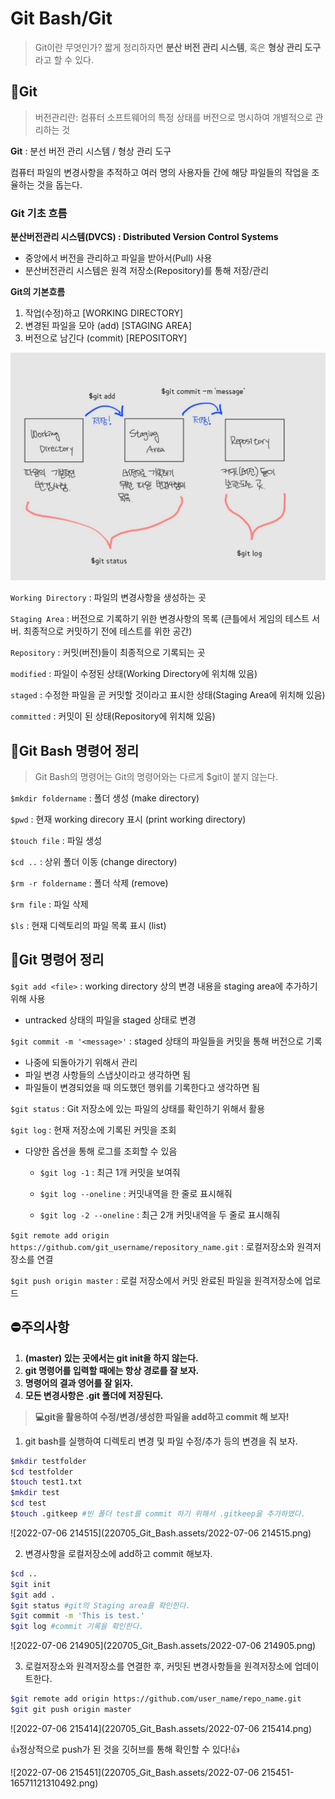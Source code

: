 # Git Bash/Git

> Git이란 무엇인가? 짧게 정리하자면 **분산 버전 관리 시스템**, 혹은 **형상 관리 도구** 라고 할 수 있다.  
>   
> 


## 📖Git

> 버전관리란: 컴퓨터 소프트웨어의 특정 상태를 버전으로 명시하여 개별적으로 관리하는 것

**Git** : 분선 버전 관리 시스템 / 형상 관리 도구

컴퓨터 파일의 변경사항을 추적하고 여러 명의 사용자들 간에 해당 파일들의 작업을 조율하는 것을 돕는다.   
  


### Git 기초 흐름

**분산버전관리 시스템(DVCS) : Distributed Version Control Systems**

- 중앙에서 버전을 관리하고 파일을 받아서(Pull) 사용
- 분산버전관리 시스템은 원격 저장소(Repository)를 통해 저장/관리  
    
  


**Git의 기본흐름**

1. 작업(수정)하고 [WORKING DIRECTORY]
2. 변경된 파일을 모아 (add) [STAGING AREA]
3. 버전으로 남긴다 (commit) [REPOSITORY]

![KakaoTalk_20220706_212446716](220705_Git_Bash.assets/KakaoTalk_20220706_212446716.jpg)

`Working Directory` : 파일의 변경사항을 생성하는 곳

`Staging Area` : 버전으로 기록하기 위한 변경사항의 목록 (큰틀에서 게임의 테스트 서버. 최종적으로 커밋하기 전에 테스트를 위한 공간)

`Repository` : 커밋(버전)들이 최종적으로 기록되는 곳

  


`modified` : 파일이 수정된 상태(Working Directory에 위치해 있음)

`staged` : 수정한 파일을 곧 커밋할 것이라고 표시한 상태(Staging Area에 위치해 있음)

`committed` : 커밋이 된 상태(Repository에 위치해 있음)

  


## 📖Git Bash 명령어 정리

> Git Bash의 명령어는 Git의 명령어와는 다르게 $git이 붙지 않는다. 

  


`$mkdir foldername` : 폴더 생성 (make directory)

`$pwd` : 현재 working direcory 표시 (print working directory)

`$touch file` : 파일 생성

`$cd ..` : 상위 폴더 이동 (change directory)

`$rm -r foldername` : 폴더 삭제 (remove)

`$rm file` : 파일 삭제

`$ls` : 현재 디렉토리의 파일 목록 표시 (list)

  


## 📖Git 명령어 정리

`$git add <file>` : working directory 상의 변경 내용을 staging area에 추가하기 위해 사용

- untracked 상태의 파일을 staged 상태로 변경

  


`$git commit -m '<message>'` : staged 상태의 파일들을 커밋을 통해 버전으로 기록

- 나중에 되돌아가기 위해서 관리
- 파일 변경 사항들의 스냅샷이라고 생각하면 됨
- 파일들이 변경되었을 때 의도했던 행위를 기록한다고 생각하면 됨

  


`$git status` : Git 저장소에 있는 파일의 상태를 확인하기 위해서 활용

  


`$git log` : 현재 저장소에 기록된 커밋을 조회

- 다양한 옵션을 통해 로그를 조회할 수 있음
  
    
  
  
  - `$git log -1` : 최근 1개 커밋을 보여줘
  
      
    
  - `$git log --oneline` : 커밋내역을 한 줄로 표시해줘
  
      
    
  - `$git log -2 --oneline` : 최근 2개 커밋내역을 두 줄로 표시해줘
  
    
  

`$git remote add origin https://github.com/git_username/repository_name.git` : 로컬저장소와 원격저장소를 연결

  


`$git push origin master` : 로컬 저장소에서 커밋 완료된 파일을 원격저장소에 업로드

  


## ⛔주의사항

1. **(master) 있는 곳에서는 git init을 하지 않는다.**
2. **git 명령어를 입력할 때에는 항상 경로를 잘 보자.**
3. **명령어의 결과 영어를 잘 읽자.**
3. **모든 변경사항은 .git 폴더에 저장된다.**

  


> **💻git을 활용하여 수정/변경/생성한 파일을 add하고 commit 해 보자!**

1. git bash를 실행하여 디렉토리 변경 및 파일 수정/추가 등의 변경을 줘 보자.

```bash
$mkdir testfolder 
$cd testfolder 
$touch test1.txt 
$mkdir test
$cd test
$touch .gitkeep #빈 폴더 test를 commit 하기 위해서 .gitkeep을 추가하였다.
```

![2022-07-06 214515](220705_Git_Bash.assets/2022-07-06 214515.png)

  


2. 변경사항을 로컬저장소에 add하고 commit 해보자.

```bash
$cd ..
$git init
$git add .
$git status #git의 Staging area를 확인한다.
$git commit -m 'This is test.'
$git log #commit 기록을 확인한다.
```

![2022-07-06 214905](220705_Git_Bash.assets/2022-07-06 214905.png)

  


3. 로컬저장소와 원격저장소를 연결한 후, 커밋된 변경사항들을 원격저장소에 업데이트한다.

```bash
$git remote add origin https://github.com/user_name/repo_name.git
$git git push origin master
```

![2022-07-06 215414](220705_Git_Bash.assets/2022-07-06 215414.png)

  


👍정상적으로 push가 된 것을 깃허브를 통해 확인할 수 있다!👍

![2022-07-06 215451](220705_Git_Bash.assets/2022-07-06 215451-16571121310492.png)
